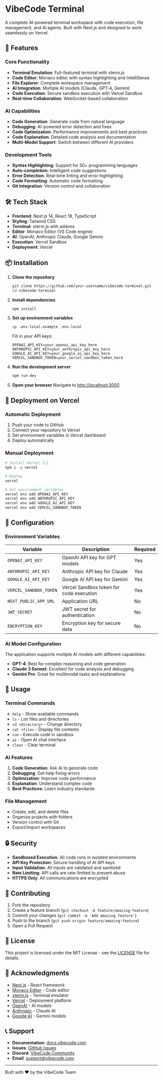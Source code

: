 # VibeCode Terminal

A complete AI-powered terminal workspace with code execution, file management, and AI agents. Built with Next.js and designed to work seamlessly on Vercel.

## 🚀 Features

### Core Functionality
- **Terminal Emulation**: Full-featured terminal with xterm.js
- **Code Editor**: Monaco editor with syntax highlighting and IntelliSense
- **File Explorer**: Complete workspace management
- **AI Integration**: Multiple AI models (Claude, GPT-4, Gemini)
- **Code Execution**: Secure sandbox execution with Vercel Sandbox
- **Real-time Collaboration**: WebSocket-based collaboration

### AI Capabilities
- **Code Generation**: Generate code from natural language
- **Debugging**: AI-powered error detection and fixes
- **Code Optimization**: Performance improvements and best practices
- **Code Explanation**: Detailed code analysis and documentation
- **Multi-Model Support**: Switch between different AI providers

### Development Tools
- **Syntax Highlighting**: Support for 50+ programming languages
- **Auto-completion**: Intelligent code suggestions
- **Error Detection**: Real-time linting and error highlighting
- **Code Formatting**: Automatic code formatting
- **Git Integration**: Version control and collaboration

## 🛠️ Tech Stack

- **Frontend**: Next.js 14, React 18, TypeScript
- **Styling**: Tailwind CSS
- **Terminal**: xterm.js with addons
- **Editor**: Monaco Editor (VS Code engine)
- **AI**: OpenAI, Anthropic Claude, Google Gemini
- **Execution**: Vercel Sandbox
- **Deployment**: Vercel

## 📦 Installation

1. **Clone the repository**
   ```bash
   git clone https://github.com/your-username/vibecode-terminal.git
   cd vibecode-terminal
   ```

2. **Install dependencies**
   ```bash
   npm install
   ```

3. **Set up environment variables**
   ```bash
   cp .env.local.example .env.local
   ```
   
   Fill in your API keys:
   ```env
   OPENAI_API_KEY=your_openai_api_key_here
   ANTHROPIC_API_KEY=your_anthropic_api_key_here
   GOOGLE_AI_API_KEY=your_google_ai_api_key_here
   VERCEL_SANDBOX_TOKEN=your_vercel_sandbox_token_here
   ```

4. **Run the development server**
   ```bash
   npm run dev
   ```

5. **Open your browser**
   Navigate to [http://localhost:3000](http://localhost:3000)

## 🚀 Deployment on Vercel

### Automatic Deployment
1. Push your code to GitHub
2. Connect your repository to Vercel
3. Set environment variables in Vercel dashboard
4. Deploy automatically

### Manual Deployment
```bash
# Install Vercel CLI
npm i -g vercel

# Deploy
vercel

# Set environment variables
vercel env add OPENAI_API_KEY
vercel env add ANTHROPIC_API_KEY
vercel env add GOOGLE_AI_API_KEY
vercel env add VERCEL_SANDBOX_TOKEN
```

## 🔧 Configuration

### Environment Variables

| Variable | Description | Required |
|----------|-------------|----------|
| `OPENAI_API_KEY` | OpenAI API key for GPT models | Yes |
| `ANTHROPIC_API_KEY` | Anthropic API key for Claude | Yes |
| `GOOGLE_AI_API_KEY` | Google AI API key for Gemini | Yes |
| `VERCEL_SANDBOX_TOKEN` | Vercel Sandbox token for code execution | Yes |
| `NEXT_PUBLIC_APP_URL` | Application URL | No |
| `JWT_SECRET` | JWT secret for authentication | No |
| `ENCRYPTION_KEY` | Encryption key for secure data | No |

### AI Model Configuration

The application supports multiple AI models with different capabilities:

- **GPT-4**: Best for complex reasoning and code generation
- **Claude 3 Sonnet**: Excellent for code analysis and debugging
- **Gemini Pro**: Great for multimodal tasks and explanations

## 📖 Usage

### Terminal Commands
- `help` - Show available commands
- `ls` - List files and directories
- `cd <directory>` - Change directory
- `cat <file>` - Display file contents
- `run` - Execute code in sandbox
- `ai` - Open AI chat interface
- `clear` - Clear terminal

### AI Features
1. **Code Generation**: Ask AI to generate code
2. **Debugging**: Get help fixing errors
3. **Optimization**: Improve code performance
4. **Explanation**: Understand complex code
5. **Best Practices**: Learn industry standards

### File Management
- Create, edit, and delete files
- Organize projects with folders
- Version control with Git
- Export/import workspaces

## 🔒 Security

- **Sandboxed Execution**: All code runs in isolated environments
- **API Key Protection**: Secure handling of AI API keys
- **Input Validation**: All inputs are validated and sanitized
- **Rate Limiting**: API calls are rate-limited to prevent abuse
- **HTTPS Only**: All communications are encrypted

## 🤝 Contributing

1. Fork the repository
2. Create a feature branch (`git checkout -b feature/amazing-feature`)
3. Commit your changes (`git commit -m 'Add amazing feature'`)
4. Push to the branch (`git push origin feature/amazing-feature`)
5. Open a Pull Request

## 📝 License

This project is licensed under the MIT License - see the [LICENSE](LICENSE) file for details.

## 🙏 Acknowledgments

- [Next.js](https://nextjs.org/) - React framework
- [Monaco Editor](https://microsoft.github.io/monaco-editor/) - Code editor
- [xterm.js](https://xtermjs.org/) - Terminal emulator
- [Vercel](https://vercel.com/) - Deployment platform
- [OpenAI](https://openai.com/) - AI models
- [Anthropic](https://anthropic.com/) - Claude AI
- [Google AI](https://ai.google/) - Gemini models

## 📞 Support

- **Documentation**: [docs.vibecode.com](https://docs.vibecode.com)
- **Issues**: [GitHub Issues](https://github.com/your-username/vibecode-terminal/issues)
- **Discord**: [VibeCode Community](https://discord.gg/vibecode)
- **Email**: support@vibecode.com

---

Built with ❤️ by the VibeCode Team